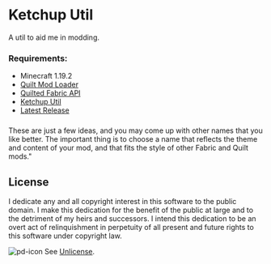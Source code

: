 # Ketchup Util

A util to aid me in modding.

### Requirements:
- Minecraft 1.19.2
- [Quilt Mod Loader](https://quiltmc.org)
- [Quilted Fabric API](https://modrinth.com/mod/qsl)
- [Ketchup Util](https://github.com/LimePotato/ketchup-util/releases)
- [Latest Release](https://github.com/LimePotato/Sine-Termino/releases)
###

These are just a few ideas, and you may come up with other names that you like better. The important thing is to choose a name that reflects the theme and content of your mod, and that fits the style of other Fabric and Quilt mods."

## License

I dedicate any and all copyright interest in this software to the
public domain. I make this dedication for the benefit of the public at
large and to the detriment of my heirs and successors. I intend this
dedication to be an overt act of relinquishment in perpetuity of all
present and future rights to this software under copyright law.

![pd-icon](https://user-images.githubusercontent.com/9313366/208296032-a39e4144-ab3d-4abc-af51-074d2ac678fe.png)
See [Unlicense](./LICENSE.md).
